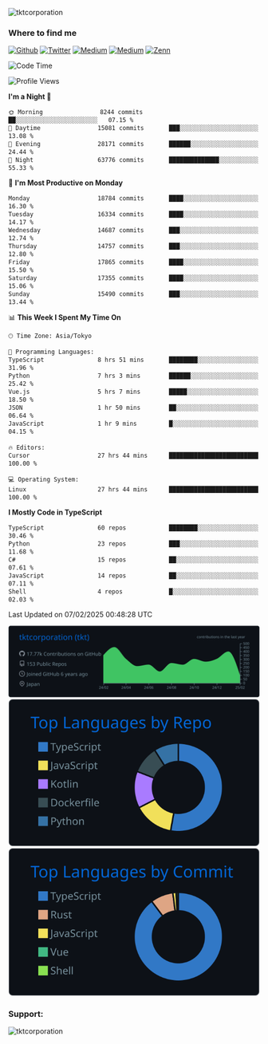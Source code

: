 <p align="left"> <img src="https://komarev.com/ghpvc/?username=tktcorporation&label=Profile%20views&color=0e75b6&style=flat" alt="tktcorporation" /> </p>

<h3>Where to find me</h3>
<p>
<a href="https://github.com/tktcorporation" target="_blank"><img alt="Github" src="https://img.shields.io/badge/GitHub-%2312100E.svg?&style=for-the-badge&logo=Github&logoColor=white" /></a>
<a href="https://twitter.com/tktcorporation" target="_blank"><img alt="Twitter" src="https://img.shields.io/badge/twitter-%231DA1F2.svg?&style=for-the-badge&logo=twitter&logoColor=white" /></a>
<a href="https://www.linkedin.com/in/tktcorporation" target="_blank"><img alt="Medium" src="https://img.shields.io/badge/linkdin-0a66c2.svg?&style=for-the-badge&logo=linkedin&logoColor=white" /></a>
<a href="https://qiita.com/tktcorporation" target="_blank"><img alt="Medium" src="https://img.shields.io/badge/qiita-55C500.svg?&style=for-the-badge&logo=qiita&logoColor=white" /></a>
<a href="https://zenn.dev/tktcorporation" target="_blank"><img alt="Zenn" src="https://img.shields.io/badge/Zenn-3EA8FF.svg?&style=for-the-badge&logo=Zenn&logoColor=white" /></a>
</p>
  
<!--START_SECTION:waka-->
![Code Time](http://img.shields.io/badge/Code%20Time-2%2C116%20hrs%2045%20mins-blue)

![Profile Views](http://img.shields.io/badge/Profile%20Views-3-blue)

**I'm a Night 🦉** 

```text
🌞 Morning                8244 commits        ██░░░░░░░░░░░░░░░░░░░░░░░   07.15 % 
🌆 Daytime                15081 commits       ███░░░░░░░░░░░░░░░░░░░░░░   13.08 % 
🌃 Evening                28171 commits       ██████░░░░░░░░░░░░░░░░░░░   24.44 % 
🌙 Night                  63776 commits       ██████████████░░░░░░░░░░░   55.33 % 
```
📅 **I'm Most Productive on Monday** 

```text
Monday                   18784 commits       ████░░░░░░░░░░░░░░░░░░░░░   16.30 % 
Tuesday                  16334 commits       ████░░░░░░░░░░░░░░░░░░░░░   14.17 % 
Wednesday                14687 commits       ███░░░░░░░░░░░░░░░░░░░░░░   12.74 % 
Thursday                 14757 commits       ███░░░░░░░░░░░░░░░░░░░░░░   12.80 % 
Friday                   17865 commits       ████░░░░░░░░░░░░░░░░░░░░░   15.50 % 
Saturday                 17355 commits       ████░░░░░░░░░░░░░░░░░░░░░   15.06 % 
Sunday                   15490 commits       ███░░░░░░░░░░░░░░░░░░░░░░   13.44 % 
```


📊 **This Week I Spent My Time On** 

```text
🕑︎ Time Zone: Asia/Tokyo

💬 Programming Languages: 
TypeScript               8 hrs 51 mins       ████████░░░░░░░░░░░░░░░░░   31.96 % 
Python                   7 hrs 3 mins        ██████░░░░░░░░░░░░░░░░░░░   25.42 % 
Vue.js                   5 hrs 7 mins        █████░░░░░░░░░░░░░░░░░░░░   18.50 % 
JSON                     1 hr 50 mins        ██░░░░░░░░░░░░░░░░░░░░░░░   06.64 % 
JavaScript               1 hr 9 mins         █░░░░░░░░░░░░░░░░░░░░░░░░   04.15 % 

🔥 Editors: 
Cursor                   27 hrs 44 mins      █████████████████████████   100.00 % 

💻 Operating System: 
Linux                    27 hrs 44 mins      █████████████████████████   100.00 % 
```

**I Mostly Code in TypeScript** 

```text
TypeScript               60 repos            ████████░░░░░░░░░░░░░░░░░   30.46 % 
Python                   23 repos            ███░░░░░░░░░░░░░░░░░░░░░░   11.68 % 
C#                       15 repos            ██░░░░░░░░░░░░░░░░░░░░░░░   07.61 % 
JavaScript               14 repos            ██░░░░░░░░░░░░░░░░░░░░░░░   07.11 % 
Shell                    4 repos             █░░░░░░░░░░░░░░░░░░░░░░░░   02.03 % 
```




 Last Updated on 07/02/2025 00:48:28 UTC
<!--END_SECTION:waka-->

[![](https://raw.githubusercontent.com/tktcorporation/tktcorporation/master/profile-summary-card-output/github_dark/0-profile-details.svg)](https://github.com/vn7n24fzkq/github-profile-summary-cards)
[![](https://raw.githubusercontent.com/tktcorporation/tktcorporation/master/profile-summary-card-output/github_dark/1-repos-per-language.svg)](https://github.com/vn7n24fzkq/github-profile-summary-cards) [![](https://raw.githubusercontent.com/tktcorporation/tktcorporation/master/profile-summary-card-output/github_dark/2-most-commit-language.svg)](https://github.com/vn7n24fzkq/github-profile-summary-cards)

<h3 align="left">Support:</h3>
<p><a href="https://www.buymeacoffee.com/tktcorporation"> <img align="left" src="https://cdn.buymeacoffee.com/buttons/v2/default-yellow.png" height="50" width="210" alt="tktcorporation" /></a></p><br><br>

